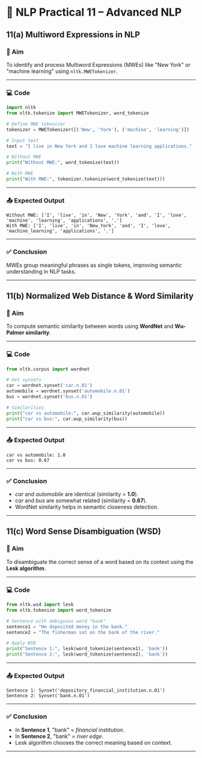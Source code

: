 
# 📘 NLP Practical 11 – Advanced NLP

## **11(a) Multiword Expressions in NLP**

### 🎯 Aim

To identify and process Multiword Expressions (MWEs) like "New York" or "machine learning" using `nltk.MWETokenizer`.

---

### 💻 Code

```python
import nltk
from nltk.tokenize import MWETokenizer, word_tokenize

# Define MWE tokenizer
tokenizer = MWETokenizer([('New', 'York'), ('machine', 'learning')])

# Input text
text = "I live in New York and I love machine learning applications."

# Without MWE
print("Without MWE:", word_tokenize(text))

# With MWE
print("With MWE:", tokenizer.tokenize(word_tokenize(text)))
```

---

### 📤 Expected Output

```
Without MWE: ['I', 'live', 'in', 'New', 'York', 'and', 'I', 'love', 'machine', 'learning', 'applications', '.']
With MWE: ['I', 'live', 'in', 'New_York', 'and', 'I', 'love', 'machine_learning', 'applications', '.']
```

---

### ✅ Conclusion

MWEs group meaningful phrases as single tokens, improving semantic understanding in NLP tasks.

---

## **11(b) Normalized Web Distance & Word Similarity**

### 🎯 Aim

To compute semantic similarity between words using **WordNet** and **Wu-Palmer similarity**.

---

### 💻 Code

```python
from nltk.corpus import wordnet

# Get synsets
car = wordnet.synset('car.n.01')
automobile = wordnet.synset('automobile.n.01')
bus = wordnet.synset('bus.n.01')

# Similarities
print("car vs automobile:", car.wup_similarity(automobile))
print("car vs bus:", car.wup_similarity(bus))
```

---

### 📤 Expected Output

```
car vs automobile: 1.0
car vs bus: 0.67
```

---

### ✅ Conclusion

* *car* and *automobile* are identical (similarity = **1.0**).
* *car* and *bus* are somewhat related (similarity = **0.67**).
* WordNet similarity helps in semantic closeness detection.

---

## **11(c) Word Sense Disambiguation (WSD)**

### 🎯 Aim

To disambiguate the correct sense of a word based on its context using the **Lesk algorithm**.

---

### 💻 Code

```python
from nltk.wsd import lesk
from nltk.tokenize import word_tokenize

# Sentence with ambiguous word "bank"
sentence1 = "He deposited money in the bank."
sentence2 = "The fisherman sat on the bank of the river."

# Apply WSD
print("Sentence 1:", lesk(word_tokenize(sentence1), 'bank'))
print("Sentence 2:", lesk(word_tokenize(sentence2), 'bank'))
```

---

### 📤 Expected Output

```
Sentence 1: Synset('depository_financial_institution.n.01')
Sentence 2: Synset('bank.n.01')
```

---

### ✅ Conclusion

* In **Sentence 1**, "bank" = *financial institution*.
* In **Sentence 2**, "bank" = *river edge*.
* Lesk algorithm chooses the correct meaning based on context.

---
